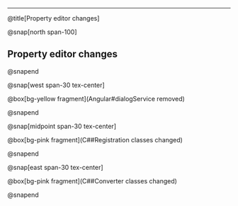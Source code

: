 ---

@title[Property editor changes]

@snap[north span-100]

## Property editor changes

@snapend

@snap[west span-30 tex-center]

@box[bg-yellow fragment](Angular#dialogService removed)

@snapend

@snap[midpoint span-30 tex-center]

@box[bg-pink fragment](C&num;#Registration classes changed)

@snapend

@snap[east span-30 tex-center]

@box[bg-pink fragment](C&num;#Converter classes changed)

@snapend
